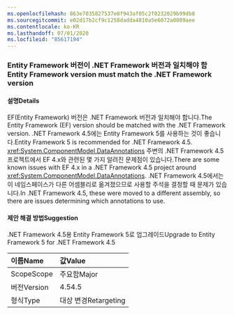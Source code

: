 ```yaml
---
ms.openlocfilehash: 863e7035827537e0f943af05c2f0232029b99db8
ms.sourcegitcommit: e02d17b2cf9c1258dadda4810a5e6072a0089aee
ms.contentlocale: ko-KR
ms.lasthandoff: 07/01/2020
ms.locfileid: "85617194"
---
```

### <a name="entity-framework-version-must-match-the-net-framework-version"></a><span data-ttu-id="debc8-101">Entity Framework 버전이 .NET Framework 버전과 일치해야 함</span><span class="sxs-lookup"><span data-stu-id="debc8-101">Entity Framework version must match the .NET Framework version</span></span>

#### <a name="details"></a><span data-ttu-id="debc8-102">설명</span><span class="sxs-lookup"><span data-stu-id="debc8-102">Details</span></span>

<span data-ttu-id="debc8-103">EF(Entity Framework) 버전은 .NET Framework 버전과 일치해야 합니다.</span><span class="sxs-lookup"><span data-stu-id="debc8-103">The Entity Framework (EF) version should be matched with the .NET Framework version.</span></span> <span data-ttu-id="debc8-104">.NET Framework 4.5에는 Entity Framework 5를 사용하는 것이 좋습니다.</span><span class="sxs-lookup"><span data-stu-id="debc8-104">Entity Framework 5 is recommended for .NET Framework 4.5.</span></span> <span data-ttu-id="debc8-105"><xref:System.ComponentModel.DataAnnotations> 주변의 .NET Framework 4.5 프로젝트에서 EF 4.x와 관련된 몇 가지 알려진 문제점이 있습니다.</span><span class="sxs-lookup"><span data-stu-id="debc8-105">There are some known issues with EF 4.x in a .NET Framework 4.5 project around <xref:System.ComponentModel.DataAnnotations>.</span></span> <span data-ttu-id="debc8-106">.NET Framework 4.5에서는 이 네임스페이스가 다른 어셈블리로 옮겨졌으므로 사용할 주석을 결정할 때 문제가 있습니다.</span><span class="sxs-lookup"><span data-stu-id="debc8-106">In .NET Framework 4.5, these were moved to a different assembly, so there are issues determining which annotations to use.</span></span>

#### <a name="suggestion"></a><span data-ttu-id="debc8-107">제안 해결 방법</span><span class="sxs-lookup"><span data-stu-id="debc8-107">Suggestion</span></span>

<span data-ttu-id="debc8-108">.NET Framework 4.5용 Entity Framework 5로 업그레이드</span><span class="sxs-lookup"><span data-stu-id="debc8-108">Upgrade to Entity Framework 5 for .NET Framework 4.5</span></span>

| <span data-ttu-id="debc8-109">이름</span><span class="sxs-lookup"><span data-stu-id="debc8-109">Name</span></span>    | <span data-ttu-id="debc8-110">값</span><span class="sxs-lookup"><span data-stu-id="debc8-110">Value</span></span>       |
|:--------|:------------|
| <span data-ttu-id="debc8-111">Scope</span><span class="sxs-lookup"><span data-stu-id="debc8-111">Scope</span></span>   | <span data-ttu-id="debc8-112">주요함</span><span class="sxs-lookup"><span data-stu-id="debc8-112">Major</span></span>       |
| <span data-ttu-id="debc8-113">버전</span><span class="sxs-lookup"><span data-stu-id="debc8-113">Version</span></span> | <span data-ttu-id="debc8-114">4.5</span><span class="sxs-lookup"><span data-stu-id="debc8-114">4.5</span></span>         |
| <span data-ttu-id="debc8-115">형식</span><span class="sxs-lookup"><span data-stu-id="debc8-115">Type</span></span>    | <span data-ttu-id="debc8-116">대상 변경</span><span class="sxs-lookup"><span data-stu-id="debc8-116">Retargeting</span></span> |
